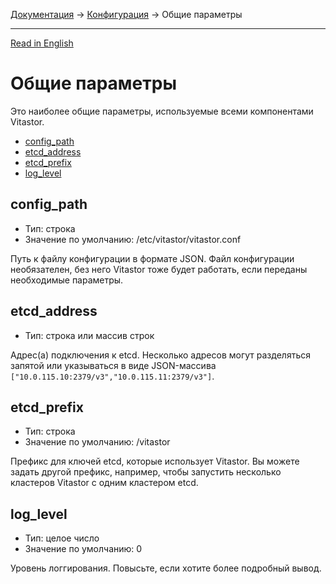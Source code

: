 [Документация](../../README-ru.md#документация) → [Конфигурация](../config.ru.md) → Общие параметры

-----

[Read in English](common.en.md)

# Общие параметры

Это наиболее общие параметры, используемые всеми компонентами Vitastor.

- [config_path](#config_path)
- [etcd_address](#etcd_address)
- [etcd_prefix](#etcd_prefix)
- [log_level](#log_level)

## config_path

- Тип: строка
- Значение по умолчанию: /etc/vitastor/vitastor.conf

Путь к файлу конфигурации в формате JSON. Файл конфигурации необязателен,
без него Vitastor тоже будет работать, если переданы необходимые параметры.

## etcd_address

- Тип: строка или массив строк

Адрес(а) подключения к etcd. Несколько адресов могут разделяться запятой
или указываться в виде JSON-массива `["10.0.115.10:2379/v3","10.0.115.11:2379/v3"]`.

## etcd_prefix

- Тип: строка
- Значение по умолчанию: /vitastor

Префикс для ключей etcd, которые использует Vitastor. Вы можете задать другой
префикс, например, чтобы запустить несколько кластеров Vitastor с одним
кластером etcd.

## log_level

- Тип: целое число
- Значение по умолчанию: 0

Уровень логгирования. Повысьте, если хотите более подробный вывод.
